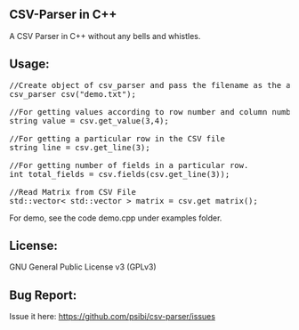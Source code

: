 CSV-Parser in C++
------------------
A CSV Parser in C++ without any bells and whistles.

Usage:
-------

<pre>
//Create object of csv_parser and pass the filename as the argument.
csv_parser csv("demo.txt");

//For getting values according to row number and column number. Remember it starts from (1,1) and not (0,0)
string value = csv.get_value(3,4);

//For getting a particular row in the CSV file
string line = csv.get_line(3);

//For getting number of fields in a particular row.
int total_fields = csv.fields(csv.get_line(3));

//Read Matrix from CSV File
std::vector< std::vector<double> > matrix = csv.get_matrix();
</pre>

For demo, see the code demo.cpp under examples folder.

License:
---------
GNU General Public License v3 (GPLv3)

Bug Report:
------------
Issue it here: https://github.com/psibi/csv-parser/issues

